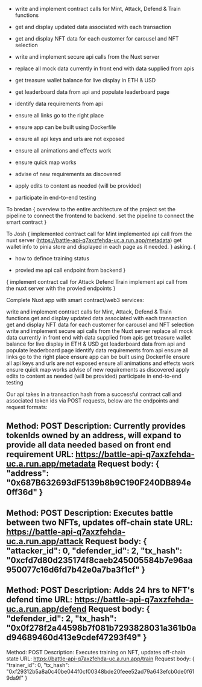 - write and implement contract calls for Mint, Attack, Defend & Train functions
- get and display updated data associated with each transaction
- get and display NFT data for each customer for carousel and NFT selection
- write and implement secure api calls from the Nuxt server
- replace all mock data currently in front end with data supplied from apis
- get treasure wallet balance for live display in ETH & USD
- get leaderboard data from api and populate leaderboard page
- identify data requirements from api
- ensure all links go to the right place


- ensure app can be built using Dockerfile
- ensure all api keys and urls are not exposed
- ensure all animations and effects work
- ensure quick map works
- advise of new requirements as discovered
- apply edits to content as needed (will be provided)
- participate in end-to-end testing



To bredan
{
    overview to the entire architecture of the project
    set the pipeline to connect the frontend to backend.
    set the pipeline to connect the smart contract
}

To Josh
{
    implemented contract call for Mint
    implemented api call from the nuxt server (https://battle-api-q7axzfehda-uc.a.run.app/metadata)
    get wallet info to pinia store and displayed in each page as it needed.
}
asking.
{
  - how to defince training status

  - provied me api call endpoint from backend
}

{
    implement contract call for Attack Defend Train
    implement api call from the nuxt server with the provied endpoints
}




Complete Nuxt app with smart contract/web3 services:

write and implement contract calls for Mint, Attack, Defend & Train functions
get and display updated data associated with each transaction
get and display NFT data for each customer for carousel and NFT selection
write and implement secure api calls from the Nuxt server
replace all mock data currently in front end with data supplied from apis
get treasure wallet balance for live display in ETH & USD
get leaderboard data from api and populate leaderboard page
identify data requirements from api
ensure all links go to the right place
ensure app can be built using Dockerfile
ensure all api keys and urls are not exposed
ensure all animations and effects work
ensure quick map works
advise of new requirements as discovered
apply edits to content as needed (will be provided)
participate in end-to-end testing


Our api takes in a transaction hash from a successful contract call and associated token ids via POST requests, below are the endpoints and request formats:

Method: POST
Description: Currently provides tokenIds owned by an address, will expand to provide all data needed based on front end requirement
URL: https://battle-api-q7axzfehda-uc.a.run.app/metadata
Request body:
{
    "address": "0x687B632693dF5139b8b9C190F240DB894e0ff36d"
}
-------------------------------------------------------------------------------------------------------------------------------
Method: POST
Description: Executes battle between two NFTs, updates off-chain state
URL: https://battle-api-q7axzfehda-uc.a.run.app/attack
Request body:
{
    "attacker_id": 0,
    "defender_id": 2,
    "tx_hash": "0xcfd7d80d235174f8caeb245005584b7e96aa950077c16d6fd7b42e0a7ba3f1cf"
}
-------------------------------------------------------------------------------------------------------------------------------
Method: POST
Description: Adds 24 hrs to NFT's defend time
URL: https://battle-api-q7axzfehda-uc.a.run.app/defend
Request body:
{
    "defender_id": 2,
    "tx_hash": "0x0f278f2a44598b7f081b7293828031a361b0ad94689460d413e9cdef47293f49"
}
-------------------------------------------------------------------------------------------------------------------------------
Method: POST
Description: Executes training on NFT, updates off-chain state
URL: https://battle-api-q7axzfehda-uc.a.run.app/train
Request body:
{
   "trainer_id": 0,
   "tx_hash": "0xf29312b5a8a0c40be044f0cf00348bde20feee52ad79a643efcb0de0f619da9f"
}